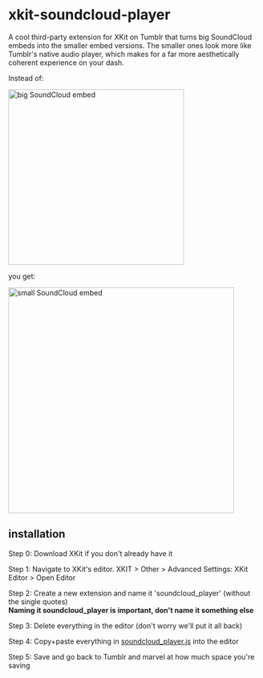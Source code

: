 # xkit-soundcloud-player

A cool third-party extension for XKit on Tumblr that turns big SoundCloud embeds into the smaller embed versions. The smaller ones look more like Tumblr's native audio player, which makes for a far more aesthetically coherent experience on your dash.



Instead of:

<img src="http://68.media.tumblr.com/9205033b6601305a61c487408318d90f/tumblr_okdja17MPx1rjdup1o1_1280.png" alt="big SoundCloud embed" width="350px">

you get:

<img src="http://68.media.tumblr.com/b2c9f0cc3d86e42c68b7d4ffcc555290/tumblr_okdja17MPx1rjdup1o2_1280.png" alt="small SoundCloud embed" width="450px">

## installation

Step 0: Download XKit if you don't already have it

Step 1: Navigate to XKit's editor. XKIT > Other > Advanced Settings: XKit Editor > Open Editor

Step 2: Create a new extension and name it 'soundcloud_player' (without the single quotes) <br><strong>Naming it soundcloud_player is important, don't name it something else</strong>

Step 3: Delete everything in the editor (don't worry we'll put it all back)

Step 4: Copy+paste everything in <a href="https://github.com/a-delay/xkit-soundcloud-player/blob/master/soundcloud_player.js">soundcloud_player.js</a> into the editor

Step 5: Save and go back to Tumblr and marvel at how much space you're saving


